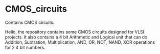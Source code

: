 # CMOS_circuits
Contains CMOS circuits.

Hello, the repository contains some CMOS circuits designed for VLSI projects. It also contains a 4 bit Arithmetic and Logical unit that
can do Addition, Subtration, Multiplication, AND, OR, NOT, NAND, XOR operations for 2 4 bit numbers.
